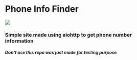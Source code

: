 <h1>Phone Info Finder</h1>

<img src="https://telegra.ph/file/32062b102dfbc86a01ed6.jpg">



<h3>Simple site made using aiohttp to get phone number information</h3>

<h5>Don't use this repo was just made for testing purpose</h5>